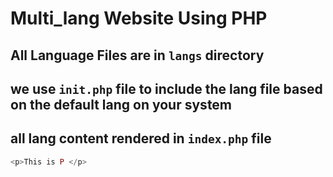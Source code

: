 # Multi_lang Website Using PHP 

## All Language Files are in `langs` directory

## we use `init.php` file to include the lang file based on the default lang on your system

## all lang content rendered in `index.php` file

```php
<p>This is P </p>
```
